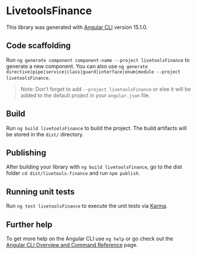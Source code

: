 # LivetoolsFinance

This library was generated with [Angular CLI](https://github.com/angular/angular-cli) version 15.1.0.

## Code scaffolding

Run `ng generate component component-name --project livetoolsFinance` to generate a new component. You can also use `ng generate directive|pipe|service|class|guard|interface|enum|module --project livetoolsFinance`.
> Note: Don't forget to add `--project livetoolsFinance` or else it will be added to the default project in your `angular.json` file. 

## Build

Run `ng build livetoolsFinance` to build the project. The build artifacts will be stored in the `dist/` directory.

## Publishing

After building your library with `ng build livetoolsFinance`, go to the dist folder `cd dist/livetools-finance` and run `npm publish`.

## Running unit tests

Run `ng test livetoolsFinance` to execute the unit tests via [Karma](https://karma-runner.github.io).

## Further help

To get more help on the Angular CLI use `ng help` or go check out the [Angular CLI Overview and Command Reference](https://angular.io/cli) page.
